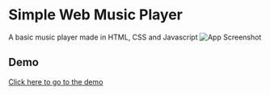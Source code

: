 # Simple Web Music Player

A basic music player made in HTML, CSS and Javascript ![App Screenshot](https://raw.githubusercontent.com/M4vb/web-music-player/master/.github/assets/preview.jpg)

## Demo

[Click here to go to the demo](https://m4vb.github.io/web-music-player)
